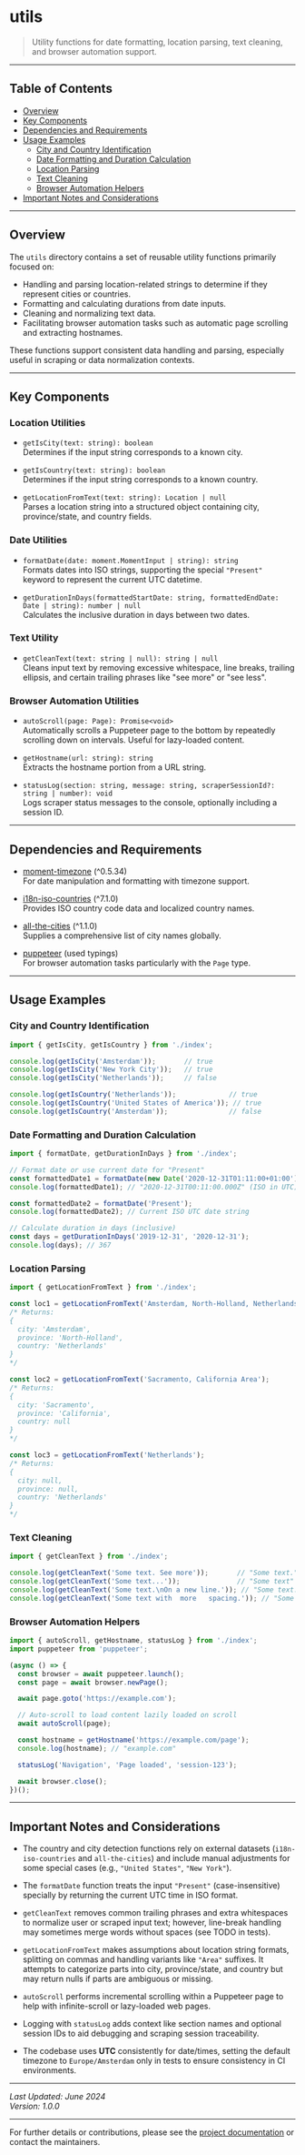 # utils

> Utility functions for date formatting, location parsing, text cleaning, and browser automation support.

---

## Table of Contents

- [Overview](#overview)
- [Key Components](#key-components)
- [Dependencies and Requirements](#dependencies-and-requirements)
- [Usage Examples](#usage-examples)
  - [City and Country Identification](#city-and-country-identification)
  - [Date Formatting and Duration Calculation](#date-formatting-and-duration-calculation)
  - [Location Parsing](#location-parsing)
  - [Text Cleaning](#text-cleaning)
  - [Browser Automation Helpers](#browser-automation-helpers)
- [Important Notes and Considerations](#important-notes-and-considerations)

---

## Overview

The `utils` directory contains a set of reusable utility functions primarily focused on:

- Handling and parsing location-related strings to determine if they represent cities or countries.
- Formatting and calculating durations from date inputs.
- Cleaning and normalizing text data.
- Facilitating browser automation tasks such as automatic page scrolling and extracting hostnames.

These functions support consistent data handling and parsing, especially useful in scraping or data normalization contexts.

---

## Key Components

### Location Utilities

- `getIsCity(text: string): boolean`  
  Determines if the input string corresponds to a known city.

- `getIsCountry(text: string): boolean`  
  Determines if the input string corresponds to a known country.

- `getLocationFromText(text: string): Location | null`  
  Parses a location string into a structured object containing city, province/state, and country fields.

### Date Utilities

- `formatDate(date: moment.MomentInput | string): string`  
  Formats dates into ISO strings, supporting the special `"Present"` keyword to represent the current UTC datetime.

- `getDurationInDays(formattedStartDate: string, formattedEndDate: Date | string): number | null`  
  Calculates the inclusive duration in days between two dates.

### Text Utility

- `getCleanText(text: string | null): string | null`  
  Cleans input text by removing excessive whitespace, line breaks, trailing ellipsis, and certain trailing phrases like "see more" or "see less".

### Browser Automation Utilities

- `autoScroll(page: Page): Promise<void>`  
  Automatically scrolls a Puppeteer page to the bottom by repeatedly scrolling down on intervals. Useful for lazy-loaded content.

- `getHostname(url: string): string`  
  Extracts the hostname portion from a URL string.

- `statusLog(section: string, message: string, scraperSessionId?: string | number): void`  
  Logs scraper status messages to the console, optionally including a session ID.

---

## Dependencies and Requirements

- [moment-timezone](https://momentjs.com/timezone/) (^0.5.34)  
  For date manipulation and formatting with timezone support.
  
- [i18n-iso-countries](https://www.npmjs.com/package/i18n-iso-countries) (^7.1.0)  
  Provides ISO country code data and localized country names.

- [all-the-cities](https://www.npmjs.com/package/all-the-cities) (^1.1.0)  
  Supplies a comprehensive list of city names globally.

- [puppeteer](https://pptr.dev/) (used typings)  
  For browser automation tasks particularly with the `Page` type.

---

## Usage Examples

### City and Country Identification

```ts
import { getIsCity, getIsCountry } from './index';

console.log(getIsCity('Amsterdam'));       // true
console.log(getIsCity('New York City'));   // true
console.log(getIsCity('Netherlands'));     // false

console.log(getIsCountry('Netherlands'));             // true
console.log(getIsCountry('United States of America')); // true
console.log(getIsCountry('Amsterdam'));               // false
```

### Date Formatting and Duration Calculation

```ts
import { formatDate, getDurationInDays } from './index';

// Format date or use current date for "Present"
const formattedDate1 = formatDate(new Date('2020-12-31T01:11:00+01:00'));
console.log(formattedDate1); // "2020-12-31T00:11:00.000Z" (ISO in UTC)

const formattedDate2 = formatDate('Present');
console.log(formattedDate2); // Current ISO UTC date string

// Calculate duration in days (inclusive)
const days = getDurationInDays('2019-12-31', '2020-12-31');
console.log(days); // 367
```

### Location Parsing

```ts
import { getLocationFromText } from './index';

const loc1 = getLocationFromText('Amsterdam, North-Holland, Netherlands');
/* Returns:
{
  city: 'Amsterdam',
  province: 'North-Holland',
  country: 'Netherlands'
}
*/

const loc2 = getLocationFromText('Sacramento, California Area');
/* Returns:
{
  city: 'Sacramento',
  province: 'California',
  country: null
}
*/

const loc3 = getLocationFromText('Netherlands');
/* Returns:
{
  city: null,
  province: null,
  country: 'Netherlands'
}
*/
```

### Text Cleaning

```ts
import { getCleanText } from './index';

console.log(getCleanText('Some text. See more'));       // "Some text."
console.log(getCleanText('Some text...'));              // "Some text"
console.log(getCleanText('Some text.\nOn a new line.')); // "Some text.On a new line."
console.log(getCleanText('Some text with  more   spacing.')); // "Some text with more spacing."
```

### Browser Automation Helpers

```ts
import { autoScroll, getHostname, statusLog } from './index';
import puppeteer from 'puppeteer';

(async () => {
  const browser = await puppeteer.launch();
  const page = await browser.newPage();

  await page.goto('https://example.com');

  // Auto-scroll to load content lazily loaded on scroll
  await autoScroll(page);

  const hostname = getHostname('https://example.com/page');
  console.log(hostname); // "example.com"

  statusLog('Navigation', 'Page loaded', 'session-123');

  await browser.close();
})();
```

---

## Important Notes and Considerations

- The country and city detection functions rely on external datasets (`i18n-iso-countries` and `all-the-cities`) and include manual adjustments for some special cases (e.g., `"United States"`, `"New York"`).

- The `formatDate` function treats the input `"Present"` (case-insensitive) specially by returning the current UTC time in ISO format.

- `getCleanText` removes common trailing phrases and extra whitespaces to normalize user or scraped input text; however, line-break handling may sometimes merge words without spaces (see TODO in tests).

- `getLocationFromText` makes assumptions about location string formats, splitting on commas and handling variants like `"Area"` suffixes. It attempts to categorize parts into city, province/state, and country but may return nulls if parts are ambiguous or missing.

- `autoScroll` performs incremental scrolling within a Puppeteer page to help with infinite-scroll or lazy-loaded web pages.

- Logging with `statusLog` adds context like section names and optional session IDs to aid debugging and scraping session traceability.

- The codebase uses **UTC** consistently for date/times, setting the default timezone to `Europe/Amsterdam` only in tests to ensure consistency in CI environments.

---

_Last Updated: June 2024_  
_Version: 1.0.0_

---

For further details or contributions, please see the [project documentation](../README.md) or contact the maintainers.